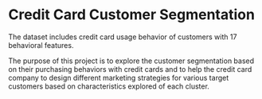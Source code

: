 # Credit Card Customer Segmentation
The dataset includes credit card usage behavior of customers with 17 behavioral features.    

The purpose of this project is to explore the customer segmentation based on their purchasing behaviors with credit cards and to help the credit card company to design different marketing strategies for various target customers based on characteristics explored of each cluster.
